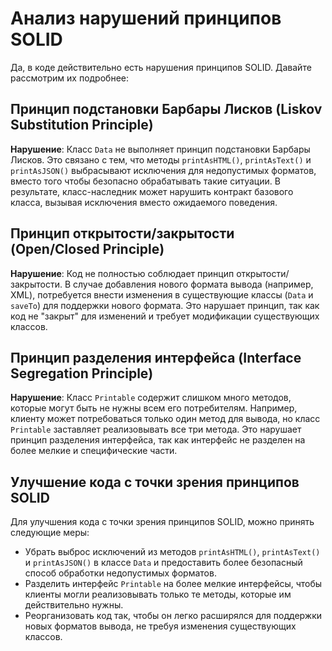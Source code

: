 # Анализ нарушений принципов SOLID

Да, в коде действительно есть нарушения принципов SOLID. Давайте рассмотрим их подробнее:

## Принцип подстановки Барбары Лисков (Liskov Substitution Principle)

**Нарушение**: Класс `Data` не выполняет принцип подстановки Барбары Лисков. Это связано с тем, что методы `printAsHTML()`, `printAsText()` и `printAsJSON()` выбрасывают исключения для недопустимых форматов, вместо того чтобы безопасно обрабатывать такие ситуации. В результате, класс-наследник может нарушить контракт базового класса, вызывая исключения вместо ожидаемого поведения.

## Принцип открытости/закрытости (Open/Closed Principle)

**Нарушение**: Код не полностью соблюдает принцип открытости/закрытости. В случае добавления нового формата вывода (например, XML), потребуется внести изменения в существующие классы (`Data` и `saveTo`) для поддержки нового формата. Это нарушает принцип, так как код не "закрыт" для изменений и требует модификации существующих классов.

## Принцип разделения интерфейса (Interface Segregation Principle)

**Нарушение**: Класс `Printable` содержит слишком много методов, которые могут быть не нужны всем его потребителям. Например, клиенту может потребоваться только один метод для вывода, но класс `Printable` заставляет реализовывать все три метода. Это нарушает принцип разделения интерфейса, так как интерфейс не разделен на более мелкие и специфические части.

## Улучшение кода с точки зрения принципов SOLID

Для улучшения кода с точки зрения принципов SOLID, можно принять следующие меры:

- Убрать выброс исключений из методов `printAsHTML()`, `printAsText()` и `printAsJSON()` в классе `Data` и предоставить более безопасный способ обработки недопустимых форматов.
- Разделить интерфейс `Printable` на более мелкие интерфейсы, чтобы клиенты могли реализовывать только те методы, которые им действительно нужны.
- Реорганизовать код так, чтобы он легко расширялся для поддержки новых форматов вывода, не требуя изменения существующих классов.
